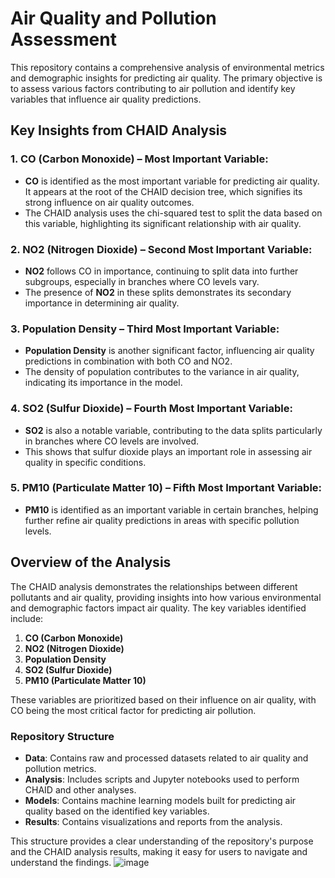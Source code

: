 # Air Quality and Pollution Assessment

This repository contains a comprehensive analysis of environmental metrics and demographic insights for predicting air quality. The primary objective is to assess various factors contributing to air pollution and identify key variables that influence air quality predictions.

## Key Insights from CHAID Analysis

### 1. **CO (Carbon Monoxide)** – Most Important Variable:
   - **CO** is identified as the most important variable for predicting air quality. It appears at the root of the CHAID decision tree, which signifies its strong influence on air quality outcomes.
   - The CHAID analysis uses the chi-squared test to split the data based on this variable, highlighting its significant relationship with air quality.

### 2. **NO2 (Nitrogen Dioxide)** – Second Most Important Variable:
   - **NO2** follows CO in importance, continuing to split data into further subgroups, especially in branches where CO levels vary.
   - The presence of **NO2** in these splits demonstrates its secondary importance in determining air quality.

### 3. **Population Density** – Third Most Important Variable:
   - **Population Density** is another significant factor, influencing air quality predictions in combination with both CO and NO2.
   - The density of population contributes to the variance in air quality, indicating its importance in the model.

### 4. **SO2 (Sulfur Dioxide)** – Fourth Most Important Variable:
   - **SO2** is also a notable variable, contributing to the data splits particularly in branches where CO levels are involved.
   - This shows that sulfur dioxide plays an important role in assessing air quality in specific conditions.

### 5. **PM10 (Particulate Matter 10)** – Fifth Most Important Variable:
   - **PM10** is identified as an important variable in certain branches, helping further refine air quality predictions in areas with specific pollution levels.


## Overview of the Analysis

The CHAID analysis demonstrates the relationships between different pollutants and air quality, providing insights into how various environmental and demographic factors impact air quality. The key variables identified include:

1. **CO (Carbon Monoxide)**
2. **NO2 (Nitrogen Dioxide)**
3. **Population Density**
4. **SO2 (Sulfur Dioxide)**
5. **PM10 (Particulate Matter 10)**

These variables are prioritized based on their influence on air quality, with CO being the most critical factor for predicting air pollution.



### Repository Structure
- **Data**: Contains raw and processed datasets related to air quality and pollution metrics.
- **Analysis**: Includes scripts and Jupyter notebooks used to perform CHAID and other analyses.
- **Models**: Contains machine learning models built for predicting air quality based on the identified key variables.
- **Results**: Contains visualizations and reports from the analysis.


This structure provides a clear understanding of the repository's purpose and the CHAID analysis results, making it easy for users to navigate and understand the findings.
![image](https://github.com/user-attachments/assets/8c32e274-daf5-4be6-8e53-0ca83af161e9)
